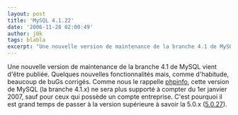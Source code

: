```yaml
---
layout: post
title: 'MySQL 4.1.22'
date: '2006-11-28 02:00:49'
author: j0k
tags: blabla
excerpt: "Une nouvelle version de maintenance de la branche 4.1 de MySQL vient d'être publiée.     \nQuelques nouvelles fonctionnalités mais, comme d'habitude, beaucoup de buGs corrigés. Comme nous le rappelle [phpinfo](http://www.phpinfo.net/page/flash/id/mysql-4-1-22/ \"Lien\"), cette version de MySQL (la branche 4.1.x) ne sera plus supporté à compter du 1er janvier 2007,      …"
---
```


Une nouvelle version de maintenance de la branche 4.1 de MySQL vient d'être publiée.
Quelques nouvelles fonctionnalités mais, comme d'habitude, beaucoup de buGs corrigés. Comme nous le rappelle [phpinfo](http://www.phpinfo.net/page/flash/id/mysql-4-1-22/), cette version de MySQL (la branche 4.1.x) ne sera plus supporté à compter du 1er janvier 2007, sauf pour ceux qui possède un compte entreprise.   C'est pourquoi il est grand temps de passer à la version supérieure à savoir la 5.0.x ([5.0.27](http://www.j0k3r.net/news-mysql-5-0-27-et-5-1-12-1580.html)).
